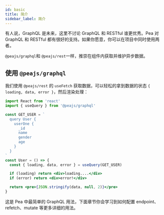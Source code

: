 ```yaml
---
id: basic
title: 简介
sidebar_label: 简介
---
```


有人说，GraphQL 是未来，这里不讨论 GraphQL 和 RESTful 谁更优秀。Pea 对 GraphQL 和 RESTful 都有很好的支持。如果你愿意，你可以在项目中同时使用两者。

`@peajs/graphql`和 `@peajs/rest`一样，推崇在组件内获取并维护异步数据。

## 使用 `@peajs/graphql`

我们使用 `@peajs/rest` 的 `useFetch` 获取数据，可以轻松的拿到数据的状态 `{ loading, data, error }`，然后渲染处理：

```jsx
import React from 'react'
import { useQuery } from '@peajs/graphql'

const GET_USER = `
  query User {
    userOne {
      _id
      name
      gender
      age
    }
  }
`
const User = () => {
  const { loading, data, error } = useQuery(GET_USER)

  if (loading) return <div>loading....</div>
  if (error) return <div>error!</div>

  return <pre>{JSON.stringify(data, null, 2)}</pre>
}
```

这是 Pea 中最简单的 GraphQL 用法，下面章节你会学习到如何配置 endpoint、refetch、mutate 等更多详细的用法。
